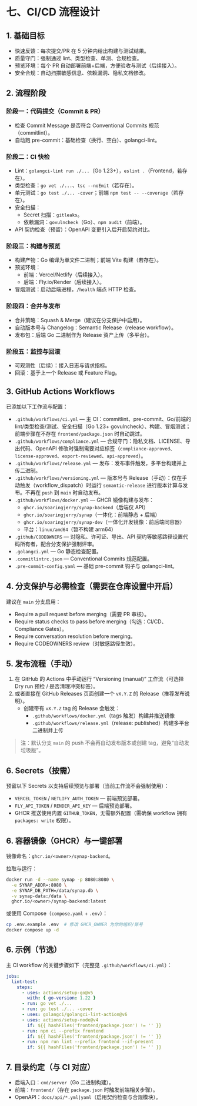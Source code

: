 # 七、CI/CD 流程设计

## 1. 基础目标

* 快速反馈：每次提交/PR 在 5 分钟内给出构建与测试结果。
* 质量守门：强制通过 lint、类型检查、单测、合规检查。
* 预览环境：每个 PR 自动部署前端+后端，方便验收与测试（后续接入）。
* 安全合规：自动扫描敏感信息、依赖漏洞、隐私文档修改。

## 2. 流程阶段

### 阶段一：代码提交（Commit & PR）

* 检查 Commit Message 是否符合 Conventional Commits 规范（commitlint）。
* 自动跑 pre-commit：基础检查（换行、空白）、golangci-lint。

### 阶段二：CI 快检

* Lint：`golangci-lint run ./...`（Go 1.23+），`eslint .`（Frontend，若存在）。
* 类型检查：`go vet ./...`、`tsc --noEmit`（若存在）。
* 单元测试：`go test ./... -cover`；前端 `npm test -- --coverage`（若存在）。
* 安全扫描：
  * Secret 扫描：`gitleaks`。
  * 依赖漏洞：`govulncheck`（Go）、`npm audit`（前端）。
* API 契约检查（预留）：OpenAPI 变更引入后开启契约对比。

### 阶段三：构建与预览

* 构建产物：Go 编译为单文件二进制；前端 Vite 构建（若存在）。
* 预览环境：
  * 前端：Vercel/Netlify（后续接入）。
  * 后端：Fly.io/Render（后续接入）。
* 冒烟测试：启动后端进程，`/health` 端点 HTTP 检查。

### 阶段四：合并与发布

* 合并策略：Squash & Merge（建议在分支保护中启用）。
* 自动版本号与 Changelog：Semantic Release（release workflow）。
* 发布包：后端 Go 二进制作为 Release 资产上传（多平台）。

### 阶段五：监控与回滚

* 可观测性（后续）：接入日志与请求指标。
* 回滚：基于上一个 Release 或 Feature Flag。

## 3. GitHub Actions Workflows

已添加以下工作流与配置：

* `.github/workflows/ci.yml` — 主 CI：commitlint、pre-commit、Go/前端的 lint/类型检查/测试、安全扫描（Go 1.23+ govulncheck）、构建、冒烟测试；前端步骤在不存在 `frontend/package.json` 时自动跳过。
* `.github/workflows/compliance.yml` — 合规守门：隐私文档、LICENSE、导出代码、OpenAPI 修改时强制需要对应标签（`compliance-approved`、`license-approved`、`export-reviewed`、`api-approved`）。
* `.github/workflows/release.yml` — 发布：发布事件触发，多平台构建并上传二进制。
* `.github/workflows/versioning.yml` — 版本号与 Release（手动）：仅在手动触发（workflow_dispatch）时运行 `semantic-release` 进行版本计算与发布。不再在 `push` 到 `main` 时自动发布。
* `.github/workflows/docker.yml` — GHCR 镜像构建与发布：
  - `ghcr.io/soaringjerry/synap-backend`（后端仅 API）
  - `ghcr.io/soaringjerry/synap`（一体化：前端静态 + 后端）
  - `ghcr.io/soaringjerry/synap-dev`（一体化开发镜像：前后端同容器）
  - 平台：`linux/amd64`（暂不构建 arm64）
* `.github/CODEOWNERS` — 对隐私、许可证、导出、API 契约等敏感路径设置代码所有者，配合分支保护强制评审。
* `.golangci.yml` — Go 静态检查配置。
* `.commitlintrc.json` — Conventional Commits 规范配置。
* `.pre-commit-config.yaml` — 基础 pre-commit 钩子与 golangci-lint。

## 4. 分支保护与必需检查（需要在仓库设置中开启）

建议在 `main` 分支启用：

* Require a pull request before merging（需要 PR 审核）。
* Require status checks to pass before merging（勾选：CI/CD、Compliance Gates）。
* Require conversation resolution before merging。
* Require CODEOWNERS review（对敏感路径生效）。

## 5. 发布流程（手动）

1. 在 GitHub 的 Actions 中手动运行 “Versioning (manual)” 工作流（可选择 Dry run 预检 / 是否清理冲突标签）。
2. 或者直接在 GitHub Releases 页面创建一个 `vX.Y.Z` 的 Release（推荐发布说明）。
   - 创建带有 `vX.Y.Z` tag 的 Release 会触发：
     - `.github/workflows/docker.yml`（tags 触发）构建并推送镜像
     - `.github/workflows/release.yml`（release: published）构建多平台二进制并上传

> 注：默认分支 `main` 的 push 不会再自动发布版本或创建 tag，避免“自动发垃圾版”。

## 6. Secrets（按需）

预留以下 Secrets 以支持后续预览与部署（当前工作流不会强制使用）：

* `VERCEL_TOKEN` / `NETLIFY_AUTH_TOKEN` — 前端预览部署。
* `FLY_API_TOKEN` / `RENDER_API_KEY` — 后端预览部署。
* GHCR 推送使用内置 `GITHUB_TOKEN`，无需额外配置（需确保 workflow 拥有 `packages: write` 权限）。

## 6. 容器镜像（GHCR）与一键部署

镜像命名：`ghcr.io/<owner>/synap-backend`。

拉取与运行：

```bash
docker run -d --name synap -p 8080:8080 \
  -e SYNAP_ADDR=:8080 \
  -e SYNAP_DB_PATH=/data/synap.db \
  -v synap-data:/data \
  ghcr.io/<owner>/synap-backend:latest
```

或使用 Compose（`compose.yaml` + `.env`）：

```bash
cp .env.example .env  # 修改 GHCR_OWNER 为你的组织/账号
docker compose up -d
```

## 6. 示例（节选）

主 CI workflow 的关键步骤如下（完整见 `.github/workflows/ci.yml`）：

```yaml
jobs:
  lint-test:
    steps:
      - uses: actions/setup-go@v5
        with: { go-version: 1.22 }
      - run: go vet ./...
      - run: go test ./... -cover
      - uses: golangci/golangci-lint-action@v6
      - uses: actions/setup-node@v4
        if: ${{ hashFiles('frontend/package.json') != '' }}
      - run: npm ci --prefix frontend
        if: ${{ hashFiles('frontend/package.json') != '' }}
      - run: npm run lint --prefix frontend --if-present
        if: ${{ hashFiles('frontend/package.json') != '' }}
```

## 7. 目录约定（与 CI 对应）

* 后端入口：`cmd/server`（Go 二进制构建）。
* 前端：`frontend/`（存在 `package.json` 时触发前端相关步骤）。
* OpenAPI：`docs/api/*.yml|yaml`（启用契约检查与合规模块）。
